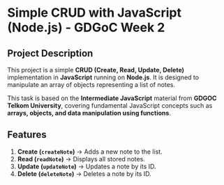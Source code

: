 # Simple CRUD with JavaScript (Node.js) - GDGoC Week 2

## Project Description
This project is a simple **CRUD (Create, Read, Update, Delete)** implementation in **JavaScript** running on **Node.js**. It is designed to manipulate an array of objects representing a list of notes.  

This task is based on the **Intermediate JavaScript** material from **GDGOC Telkom University**, covering fundamental JavaScript concepts such as **arrays, objects, and data manipulation using functions**.  

## Features
1. **Create (`createNote`)** → Adds a new note to the list.
2. **Read (`readNote`)** → Displays all stored notes.
3. **Update (`updateNote`)** → Updates a note by its ID.
4. **Delete (`deleteNote`)** → Deletes a note by its ID.

